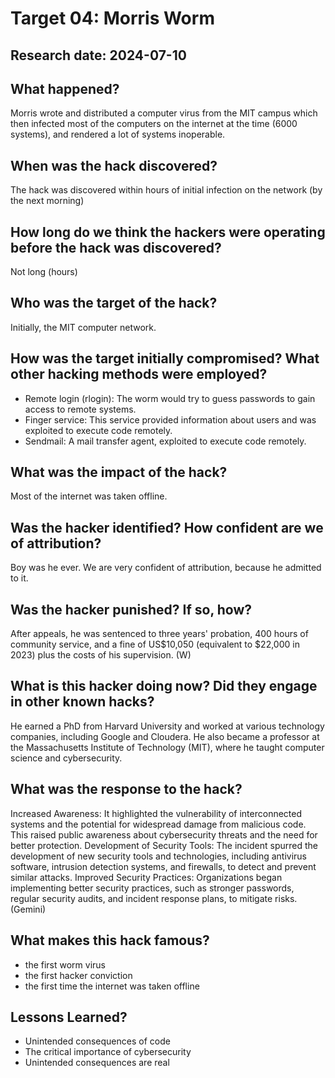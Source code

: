 # Target 04: Morris Worm
## Research date: 2024-07-10
## What happened?
Morris wrote and distributed a computer virus from the MIT campus which then infected most of the computers on the internet at the time (6000 systems), and rendered a lot of systems inoperable.
## When was the hack discovered?
The hack was discovered within hours of initial infection on the network (by the next morning)
## How long do we think the hackers were operating before the hack was discovered?
Not long (hours)
## Who was the target of the hack?
Initially, the MIT computer network.
## How was the target initially compromised? What other hacking methods were employed?
- Remote login (rlogin): The worm would try to guess passwords to gain access to remote systems.
- Finger service: This service provided information about users and was exploited to execute code remotely.
- Sendmail: A mail transfer agent, exploited to execute code remotely.
## What was the impact of the hack?
Most of the internet was taken offline.
## Was the hacker identified? How confident are we of attribution?
Boy was he ever. We are very confident of attribution, because he admitted to it.
## Was the hacker punished? If so, how?
After appeals, he was sentenced to three years' probation, 400 hours of community service, and a fine of US$10,050 (equivalent to $22,000 in 2023) plus the costs of his supervision. (W)
## What is this hacker doing now? Did they engage in other known hacks?
He earned a PhD from Harvard University and worked at various technology companies, including Google and Cloudera. He also became a professor at the Massachusetts Institute of Technology (MIT), where he taught computer science and cybersecurity.
## What was the response to the hack?
Increased Awareness: It highlighted the vulnerability of interconnected systems and the potential for widespread damage from malicious code. This raised public awareness about cybersecurity threats and the need for better protection.
Development of Security Tools: The incident spurred the development of new security tools and technologies, including antivirus software, intrusion detection systems, and firewalls, to detect and prevent similar attacks.
Improved Security Practices: Organizations began implementing better security practices, such as stronger passwords, regular security audits, and incident response plans, to mitigate risks. (Gemini)
## What makes this hack famous?
- the first worm virus
- the first hacker conviction
- the first time the internet was taken offline
## Lessons Learned?
- Unintended consequences of code
- The critical importance of cybersecurity
- Unintended consequences are real
